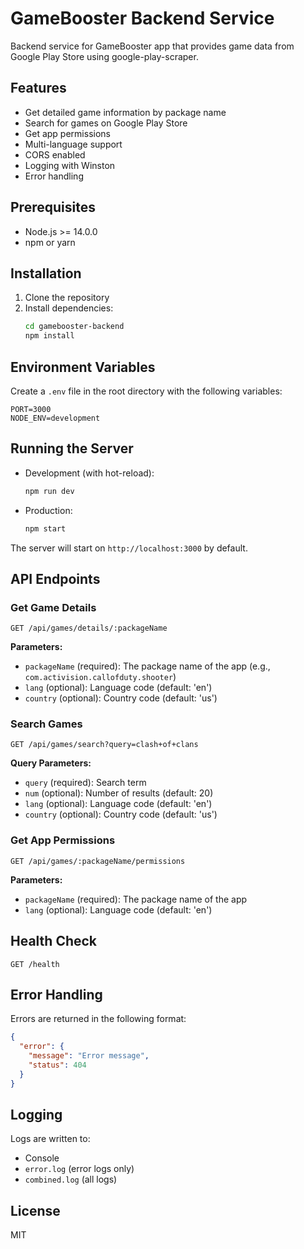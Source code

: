 # GameBooster Backend Service

Backend service for GameBooster app that provides game data from Google Play Store using google-play-scraper.

## Features

- Get detailed game information by package name
- Search for games on Google Play Store
- Get app permissions
- Multi-language support
- CORS enabled
- Logging with Winston
- Error handling

## Prerequisites

- Node.js >= 14.0.0
- npm or yarn

## Installation

1. Clone the repository
2. Install dependencies:
   ```bash
   cd gamebooster-backend
   npm install
   ```

## Environment Variables

Create a `.env` file in the root directory with the following variables:

```
PORT=3000
NODE_ENV=development
```

## Running the Server

- Development (with hot-reload):
  ```bash
  npm run dev
  ```

- Production:
  ```bash
  npm start
  ```

The server will start on `http://localhost:3000` by default.

## API Endpoints

### Get Game Details

```
GET /api/games/details/:packageName
```

**Parameters:**
- `packageName` (required): The package name of the app (e.g., `com.activision.callofduty.shooter`)
- `lang` (optional): Language code (default: 'en')
- `country` (optional): Country code (default: 'us')

### Search Games

```
GET /api/games/search?query=clash+of+clans
```

**Query Parameters:**
- `query` (required): Search term
- `num` (optional): Number of results (default: 20)
- `lang` (optional): Language code (default: 'en')
- `country` (optional): Country code (default: 'us')

### Get App Permissions

```
GET /api/games/:packageName/permissions
```

**Parameters:**
- `packageName` (required): The package name of the app
- `lang` (optional): Language code (default: 'en')

## Health Check

```
GET /health
```

## Error Handling

Errors are returned in the following format:

```json
{
  "error": {
    "message": "Error message",
    "status": 404
  }
}
```

## Logging

Logs are written to:
- Console
- `error.log` (error logs only)
- `combined.log` (all logs)

## License

MIT
